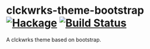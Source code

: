 clckwrks-theme-bootstrap [![Hackage](https://img.shields.io/hackage/v/clckwrks-theme-bootstrap.svg)](https://hackage.haskell.org/package/clckwrks-theme-bootstrap) [![Build Status](https://api.travis-ci.org/clckwrks/clckwrks-theme-bootstrap.svg?branch=master)](https://travis-ci.org/clckwrks/clckwrks-theme-bootstrap)
=========

A clckwrks theme based on bootstrap.






